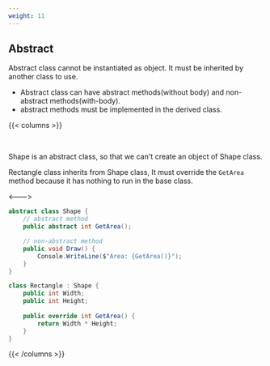 ```yaml
---
weight: 11
---
```


## Abstract
Abstract class cannot be instantiated as object. It must be inherited by another class to use.

- Abstract class can have abstract methods(without body) and non-abstract methods(with-body).
- abstract methods must be implemented in the derived class.

{{< columns >}}

<br/>

Shape is an abstract class, so that we can't create an object of Shape class.

Rectangle class inherits from Shape class, It must override the `GetArea` method because it has nothing to run in the base class.

<--->

```cs
abstract class Shape {
    // abstract method
    public abstract int GetArea();

    // non-abstract method
    public void Draw() {
        Console.WriteLine($"Area: {GetArea()}");
    }
}

class Rectangle : Shape {
    public int Width;
    public int Height;
    
    public override int GetArea() {
        return Width * Height;
    }
}
```

{{< /columns >}}